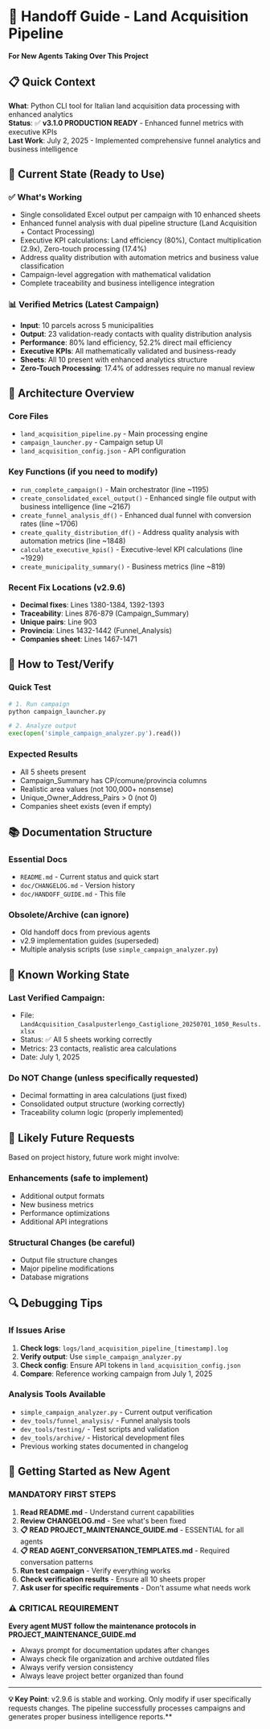 # 🤝 Handoff Guide - Land Acquisition Pipeline

**For New Agents Taking Over This Project**

## 📋 **Quick Context**

**What**: Python CLI tool for Italian land acquisition data processing with enhanced analytics  
**Status**: ✅ **v3.1.0 PRODUCTION READY** - Enhanced funnel metrics with executive KPIs  
**Last Work**: July 2, 2025 - Implemented comprehensive funnel analytics and business intelligence  

## 🎯 **Current State (Ready to Use)**

### ✅ **What's Working**
- Single consolidated Excel output per campaign with 10 enhanced sheets
- Enhanced funnel analysis with dual pipeline structure (Land Acquisition + Contact Processing)
- Executive KPI calculations: Land efficiency (80%), Contact multiplication (2.9x), Zero-touch processing (17.4%)
- Address quality distribution with automation metrics and business value classification
- Campaign-level aggregation with mathematical validation
- Complete traceability and business intelligence integration

### 📊 **Verified Metrics (Latest Campaign)**
- **Input**: 10 parcels across 5 municipalities
- **Output**: 23 validation-ready contacts with quality distribution analysis
- **Performance**: 80% land efficiency, 52.2% direct mail efficiency
- **Executive KPIs**: All mathematically validated and business-ready
- **Sheets**: All 10 present with enhanced analytics structure
- **Zero-Touch Processing**: 17.4% of addresses require no manual review

## 🔧 **Architecture Overview**

### **Core Files**
- `land_acquisition_pipeline.py` - Main processing engine
- `campaign_launcher.py` - Campaign setup UI
- `land_acquisition_config.json` - API configuration

### **Key Functions** (if you need to modify)
- `run_complete_campaign()` - Main orchestrator (line ~1195)
- `create_consolidated_excel_output()` - Enhanced single file output with business intelligence (line ~2167)
- `create_funnel_analysis_df()` - Enhanced dual funnel with conversion rates (line ~1706)
- `create_quality_distribution_df()` - Address quality analysis with automation metrics (line ~1848)
- `calculate_executive_kpis()` - Executive-level KPI calculations (line ~1929)
- `create_municipality_summary()` - Business metrics (line ~819)

### **Recent Fix Locations** (v2.9.6)
- **Decimal fixes**: Lines 1380-1384, 1392-1393
- **Traceability**: Lines 876-879 (Campaign_Summary)
- **Unique pairs**: Line 903
- **Provincia**: Lines 1432-1442 (Funnel_Analysis)
- **Companies sheet**: Lines 1467-1471

## 🧪 **How to Test/Verify**

### **Quick Test**
```python
# 1. Run campaign
python campaign_launcher.py

# 2. Analyze output
exec(open('simple_campaign_analyzer.py').read())
```

### **Expected Results**
- All 5 sheets present
- Campaign_Summary has CP/comune/provincia columns
- Realistic area values (not 100,000+ nonsense)
- Unique_Owner_Address_Pairs > 0 (not 0)
- Companies sheet exists (even if empty)

## 📚 **Documentation Structure**

### **Essential Docs**
- `README.md` - Current status and quick start
- `doc/CHANGELOG.md` - Version history
- `doc/HANDOFF_GUIDE.md` - This file

### **Obsolete/Archive** (can ignore)
- Old handoff docs from previous agents
- v2.9 implementation guides (superseded)
- Multiple analysis scripts (use `simple_campaign_analyzer.py`)

## 🚨 **Known Working State**

### **Last Verified Campaign**: 
- File: `LandAcquisition_Casalpusterlengo_Castiglione_20250701_1050_Results.xlsx`
- Status: ✅ All 5 sheets working correctly
- Metrics: 23 contacts, realistic area calculations
- Date: July 1, 2025

### **Do NOT Change** (unless specifically requested)
- Decimal formatting in area calculations (just fixed)
- Consolidated output structure (working correctly)
- Traceability column logic (properly implemented)

## 🎯 **Likely Future Requests**

Based on project history, future work might involve:

### **Enhancements** (safe to implement)
- Additional output formats
- New business metrics
- Performance optimizations
- Additional API integrations

### **Structural Changes** (be careful)
- Output file structure changes
- Major pipeline modifications
- Database migrations

## 🔍 **Debugging Tips**

### **If Issues Arise**
1. **Check logs**: `logs/land_acquisition_pipeline_[timestamp].log`
2. **Verify output**: Use `simple_campaign_analyzer.py`
3. **Check config**: Ensure API tokens in `land_acquisition_config.json`
4. **Compare**: Reference working campaign from July 1, 2025

### **Analysis Tools Available**
- `simple_campaign_analyzer.py` - Current output verification
- `dev_tools/funnel_analysis/` - Funnel analysis tools
- `dev_tools/testing/` - Test scripts and validation
- `dev_tools/archive/` - Historical development files
- Previous working states documented in changelog

## 🚀 **Getting Started as New Agent**

### **MANDATORY FIRST STEPS**
1. **Read README.md** - Understand current capabilities
2. **Review CHANGELOG.md** - See what's been fixed
3. **📋 READ PROJECT_MAINTENANCE_GUIDE.md** - ESSENTIAL for all agents
4. **📋 READ AGENT_CONVERSATION_TEMPLATES.md** - Required conversation patterns
5. **Run test campaign** - Verify everything works
6. **Check verification results** - Ensure all 10 sheets proper
7. **Ask user for specific requirements** - Don't assume what needs work

### **⚠️ CRITICAL REQUIREMENT**
**Every agent MUST follow the maintenance protocols in PROJECT_MAINTENANCE_GUIDE.md**
- Always prompt for documentation updates after changes
- Always check file organization and archive outdated files  
- Always verify version consistency
- Always leave project better organized than found

---

**💡 Key Point**: v2.9.6 is stable and working. Only modify if user specifically requests changes. The pipeline successfully processes campaigns and generates proper business intelligence reports.**